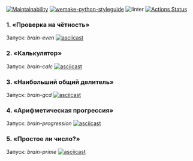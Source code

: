 [![Maintainability](https://api.codeclimate.com/v1/badges/a99a88d28ad37a79dbf6/maintainability)](https://codeclimate.com/github/mareedez/python-project-lvl1/maintainability)
[![wemake-python-styleguide](https://img.shields.io/badge/style-wemake-000000.svg)](https://github.com/wemake-services/wemake-python-styleguide) 
![linter](https://github.com/mareedez/python-project-lvl1/actions/workflows/wemake.yml/badge.svg)
[![Actions Status](https://github.com/mareedez/python-project-lvl1/workflows/hexlet-check/badge.svg)](https://github.com/mareedez/python-project-lvl1/actions)

### 1. «Проверка на чётность»
Запуск: _brain-even_
[![asciicast](https://asciinema.org/a/ipXM1L14uuIuBNr0fVSc0FJ6R.svg)](https://asciinema.org/a/ipXM1L14uuIuBNr0fVSc0FJ6R)

### 2. «Калькулятор»
Запуск: _brain-calc_
[![asciicast](https://asciinema.org/a/XLiJyUr6JnMGC3d87b2UvrvXF.svg)](https://asciinema.org/a/XLiJyUr6JnMGC3d87b2UvrvXF)

### 3. «Наибольший общий делитель»
Запуск: _brain-gcd_
[![asciicast](https://asciinema.org/a/bK5OuzrpSQIMN9dCaazHam1td.svg)](https://asciinema.org/a/bK5OuzrpSQIMN9dCaazHam1td)

### 4. «Арифметическая прогрессия»
Запуск: _brain-progression_
[![asciicast](https://asciinema.org/a/Gvny8gXYmpnna5NWkIM1CKZ3x.svg)](https://asciinema.org/a/Gvny8gXYmpnna5NWkIM1CKZ3x)

### 5. «Простое ли число?»
Запуск: _brain-prime_
[![asciicast](https://asciinema.org/a/rAw37rg89I4pOcHHRtUGKCaOe.svg)](https://asciinema.org/a/rAw37rg89I4pOcHHRtUGKCaOe)

